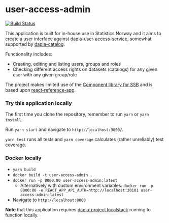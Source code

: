 # user-access-admin
[![Build Status](https://dev.azure.com/statisticsnorway/Dapla/_apis/build/status/statisticsnorway.user-access-admin?branchName=master)](https://dev.azure.com/statisticsnorway/Dapla/_build/latest?definitionId=13&branchName=master)

This application is built for in-house use in Statistics Norway and it aims to create a user interface against 
[dapla-user-access-service](https://github.com/statisticsnorway/dataset-access), somewhat supported by 
[dapla-catalog](https://github.com/statisticsnorway/dapla-catalog).

Functionality includes:
* Creating, editing and listing users, groups and roles
* Checking different access rights on datasets (catalogs) for any given user with any given group/role

The project makes limited use of the [Component library for SSB](https://github.com/statisticsnorway/ssb-component-library)
and is based upon [react-reference-app](https://github.com/statisticsnorway/fe-react-reference-app).

### Try this application locally
The first time you clone the repository, remember to run `yarn` or `yarn install`.

Run `yarn start` and navigate to `http://localhost:3000/`.

`yarn test` runs all tests and `yarn coverage` calculates (rather unreliably) test coverage.

### Docker locally
* `yarn build`
* `docker build -t user-access-admin .`
* `docker run -p 8000:80 user-access-admin:latest`
  * Alternatively with custom environment variables: `docker run -p 8000:80 -e REACT_APP_API_AUTH=http://localhost:20101 user-access-admin:latest`
* Navigate to `http://localhost:8000`

**Note** that this application requires [dapla-project localstack](https://github.com/statisticsnorway/dapla-project/blob/master/localstack/README.md)
running to function locally.
